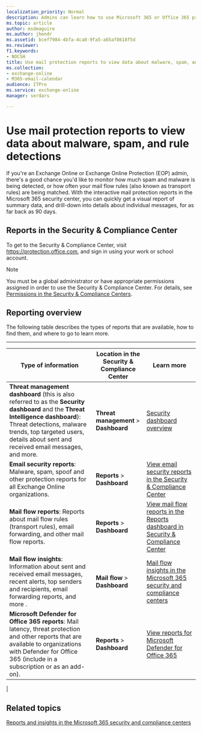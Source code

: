 ```yaml
---
localization_priority: Normal
description: Admins can learn how to use Microsoft 365 or Office 365 protection reports for malware, spam, and mail flow rule detections.
ms.topic: article
author: msdmaguire
ms.author: jhendr
ms.assetid: bcef7984-4bfa-4ca8-9fa5-a65af8618f5d
ms.reviewer: 
f1.keywords:
- NOCSH
title: Use mail protection reports to view data about malware, spam, and rule detections
ms.collection: 
- exchange-online
- M365-email-calendar
audience: ITPro
ms.service: exchange-online
manager: serdars

---
```


# Use mail protection reports to view data about malware, spam, and rule detections

If you're an Exchange Online or Exchange Online Protection (EOP) admin, there's a good chance you'd like to monitor how much spam and malware is being detected, or how often your mail flow rules (also known as transport rules) are being matched. With the interactive mail protection reports in the Microsoft 365 security center, you can quickly get a visual report of summary data, and drill-down into details about individual messages, for as far back as 90 days.



## Reports in the Security & Compliance Center

To get to the Security & Compliance Center, visit <https://protection.office.com>, and sign in using your work or school account.

> [!NOTE]
> You must be a global administrator or have appropriate permissions assigned in order to use the Security & Compliance Center. For details, see [Permissions in the Security & Compliance Centers](/office365/securitycompliance/permissions-in-the-security-and-compliance-center).

## Reporting overview

The following table describes the types of reports that are available, how to find them, and where to go to learn more.

****

|Type of information|Location in the Security & Compliance Center|Learn more|
|---|---|---|
|**Threat management dashboard** (this is also referred to as the **Security dashboard** and the **Threat Intelligence dashboard**): Threat detections, malware trends, top targeted users, details about sent and received email messages, and more.|**Threat management** \> **Dashboard**|[Security dashboard overview](/office365/securitycompliance/security-dashboard)|
|**Email security reports**: Malware, spam, spoof and other protection reports for all Exchange Online organizations.|**Reports** > **Dashboard**|[View email security reports in the Security & Compliance Center](/office365/securitycompliance/view-email-security-reports)|
|**Mail flow reports**: Reports about mail flow rules (transport rules), email forwarding, and other mail flow reports.|**Reports** > **Dashboard**|[View mail flow reports in the Reports dashboard in Security & Compliance Center](/microsoft-365/security/office-365-security/view-mail-flow-reports)|
|**Mail flow insights**: Information about sent and received email messages, recent alerts, top senders and recipients, email forwarding reports, and more .|**Mail flow** > **Dashboard**|[Mail flow insights in the Microsoft 365 security and compliance centers](/office365/securitycompliance/mail-flow-insights-v2)|
|**Microsoft Defender for Office 365 reports**: Mail latency, threat protection and other reports that are available to organizations with Defender for Office 365 (include in a subscription or as an add-on).|**Reports** > **Dashboard**|[View reports for Microsoft Defender for Office 365](/office365/securitycompliance/view-reports-for-atp)|
|

## Related topics

[Reports and insights in the Microsoft 365 security and compliance centers](/office365/securitycompliance/reports-and-insights-in-security-and-compliance)
